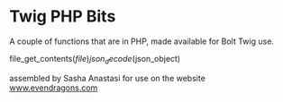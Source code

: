 Twig PHP Bits
======================

A couple of functions that are in PHP, made available for Bolt Twig use.

file_get_contents($file)
json_decode($json_object)

assembled by Sasha Anastasi for use on the website www.evendragons.com
